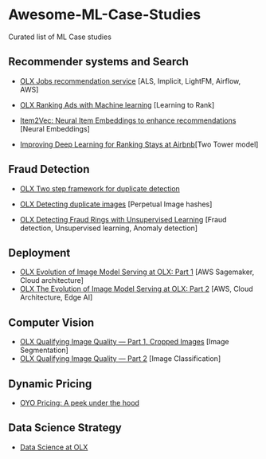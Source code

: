 # Awesome-ML-Case-Studies
Curated list of ML Case studies

## Recommender systems and Search

- [OLX Jobs recommendation service](https://tech.olx.com/intro-to-our-jobs-recommender-service-4317b55fc075) [ALS, Implicit, LightFM, Airflow, AWS]

- [OLX Ranking Ads with Machine learning](https://tech.olx.com/ranking-ads-with-machine-learning-ee03d7734bf4) [Learning to Rank]

- [Item2Vec: Neural Item Embeddings to enhance recommendations](https://tech.olx.com/item2vec-neural-item-embeddings-to-enhance-recommendations-1fd948a6f293) [Neural Embeddings]

- [Improving Deep Learning for Ranking Stays at Airbnb](https://medium.com/airbnb-engineering/improving-deep-learning-for-ranking-stays-at-airbnb-959097638bde)[Two Tower model]

## Fraud Detection

- [OLX Two step framework for duplicate detection](https://tech.olx.com/a-two-step-framework-for-duplicate-detection-fbbe4c905480)

- [OLX Detecting duplicate images](https://tech.olx.com/detecting-image-duplicates-at-olx-scale-7f59e4b6aef4) [Perpetual Image hashes]

- [OLX Detecting Fraud Rings with Unsupervised Learning](https://tech.olx.com/detecting-fraud-rings-with-unsupervised-learning-554bedf29dbf) [Fraud detection, Unsupervised learning, Anomaly detection]

## Deployment

- [OLX Evolution of Image Model Serving at OLX: Part 1](https://tech.olx.com/the-evolution-of-image-model-serving-at-olx-part-1-e70f24624a92) [AWS Sagemaker, Cloud architecture]
- [OLX The Evolution of Image Model Serving at OLX: Part 2](https://tech.olx.com/the-evolution-of-image-model-serving-at-olx-part-2-34a8a8aa85f0) [AWS, Cloud Architecture, Edge AI]

## Computer Vision

- [OLX Qualifying Image Quality — Part 1, Cropped Images](https://tech.olx.com/qualifying-image-quality-part-1-cropped-images-27bd7c3ef949) [Image Segmentation]
- [OLX Qualifying Image Quality — Part 2](https://tech.olx.com/qualifying-image-quality-part-2-55b2479fb8a8) [Image Classification]

## Dynamic Pricing

- [OYO Pricing: A peek under the hood](https://tech.oyorooms.com/oyo-pricing-a-peek-under-the-hood-3a81ff1290b)

## Data Science Strategy

- [Data Science at OLX](https://tech.olx.com/data-science-at-olx-7c7406d1713f)

